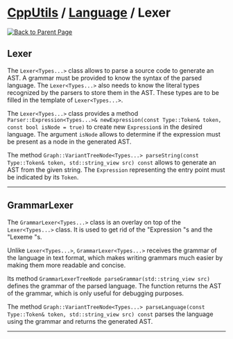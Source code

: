 # [CppUtils](../../README.md) / [Language](../README.md) / Lexer

[![Back to Parent Page](https://img.shields.io/badge/-Back_to_Parent_Page-blue?style=for-the-badge)](../README.md)

## Lexer

The ``Lexer<Types...>`` class allows to parse a source code to generate an AST.
A grammar must be provided to know the syntax of the parsed language.
The ``Lexer<Types...>`` also needs to know the literal types recognized by the parsers to store them in the AST. These types are to be filled in the template of ``Lexer<Types...>``.

The ``Lexer<Types...>`` class provides a method ``Parser::Expression<Types...>& newExpression(const Type::Token& token, const bool isNode = true)`` to create new ``Expression``s in the desired language.
The argument ``isNode`` allows to determine if the expression must be present as a node in the generated AST.

The method ``Graph::VariantTreeNode<Types...> parseString(const Type::Token& token, std::string_view src) const`` allows to generate an AST from the given string. The ``Expression`` representing the entry point must be indicated by its ``Token``.

---

## GrammarLexer

The ``GrammarLexer<Types...>`` class is an overlay on top of the ``Lexer<Types...>`` class. It is used to get rid of the "Expression "s and the "Lexeme "s.

Unlike ``Lexer<Types...>``, ``GrammarLexer<Types...>`` receives the grammar of the language in text format, which makes writing grammars much easier by making them more readable and concise.

Its method ``GrammarLexerTreeNode parseGrammar(std::string_view src)`` defines the grammar of the parsed language. The function returns the AST of the grammar, which is only useful for debugging purposes.

The method ``Graph::VariantTreeNode<Types...> parseLanguage(const Type::Token& token, std::string_view src) const`` parses the language using the grammar and returns the generated AST.

---
